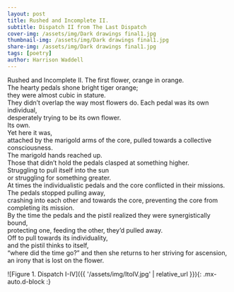 ```yaml
---
layout: post
title: Rushed and Incomplete II.  
subtitle: Dispatch II from The Last Dispatch
cover-img: /assets/img/Dark drawings final1.jpg
thumbnail-img: /assets/img/Dark drawings final1.jpg
share-img: /assets/img/Dark drawings final1.jpg
tags: [poetry]
author: Harrison Waddell
---
```


Rushed and Incomplete II. 
The first flower, orange in orange.  
The hearty pedals shone bright tiger orange;  
they were almost cubic in stature.  
They didn’t overlap the way most flowers do. 
Each pedal was its own individual,  
desperately trying to be its own flower.  
Its own.  
Yet here it was,  
attached by the marigold arms of the core, 
pulled towards a collective consciousness.  
The marigold hands reached up.  
Those that didn’t hold the pedals clasped at something higher.  
Struggling to pull itself into the sun  
or struggling for something greater.  
At times the individualistic pedals and the core conflicted in their missions.  
The pedals stopped pulling away,  
crashing into each other and towards the core, 
preventing the core from completing its mission.  
By the time the pedals and the pistil realized they were synergistically bound,  
protecting one, feeding the other, they’d pulled away.  
Off to pull towards its individuality,  
and the pistil thinks to itself,  
“where did the time go?” 
and then she returns to her striving for ascension,  
an irony that is lost on the flower. 

![Figure 1. Dispatch I-IV]({{ '/assets/img/ItoIV.jpg' | relative_url }}){: .mx-auto.d-block :}
